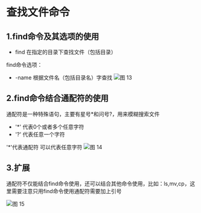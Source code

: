 # 查找文件命令

## 1.find命令及其选项的使用
* find   在指定的目录下查找文件（包括目录）

find命令选项：
* -name  根据文件名（包括目录名）字查找
![图 13](../../images/58c7fc5e75128b48a4e058298c3431ac9f91796c56247daf6a72d441bdbd82b6.png)  



## 2.find命令结合通配符的使用

通配符是一种特殊语句，主要有星号*和问号?，用来模糊搜索文件

* '*' 代表0个或者多个任意字符
* '?' 代表任意一个字符


'*'代表通配符 可以代表任意字符
![图 14](../../images/3a123830d6e58b4e27d6b64abccefae9b95198fb51b9359d91aa7b01c25e3ebf.png)  


## 3.扩展
通配符不仅能结合find命令使用，还可以结合其他命令使用，比如：ls,mv,cp，这里需要注意只用find命令使用通配符需要加上引号

![图 15](../../images/b11065bba6b0fa5ae2a157feb97d2d571691ab9dd4f091881609427d5f2dce14.png)  


